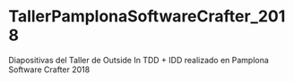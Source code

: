 # TallerPamplonaSoftwareCrafter_2018

Diapositivas del Taller de Outside In TDD + IDD realizado en Pamplona Software Crafter 2018
